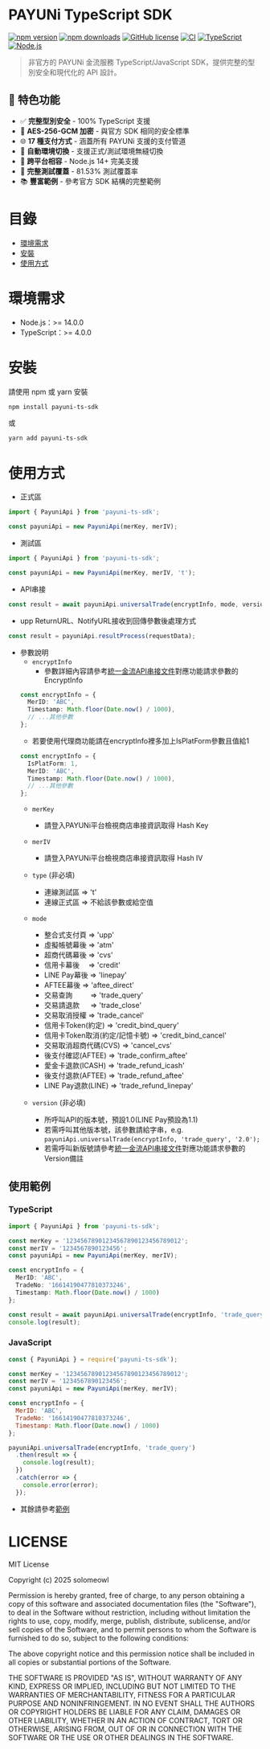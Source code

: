 # PAYUNi TypeScript SDK

[![npm version](https://badge.fury.io/js/payuni-ts-sdk.svg)](https://badge.fury.io/js/payuni-ts-sdk)
[![npm downloads](https://img.shields.io/npm/dm/payuni-ts-sdk.svg)](https://www.npmjs.com/package/payuni-ts-sdk)
[![GitHub license](https://img.shields.io/github/license/solomeowl/PAYUNi_TS_SDK.svg)](https://github.com/solomeowl/PAYUNi_TS_SDK/blob/main/LICENSE)
[![CI](https://github.com/solomeowl/PAYUNi_TS_SDK/actions/workflows/ci.yml/badge.svg)](https://github.com/solomeowl/PAYUNi_TS_SDK/actions/workflows/ci.yml)
[![TypeScript](https://img.shields.io/badge/TypeScript-Ready-blue.svg)](https://www.typescriptlang.org/)
[![Node.js](https://img.shields.io/node/v/payuni-ts-sdk.svg)](https://nodejs.org/)

> 非官方的 PAYUNi 金流服務 TypeScript/JavaScript SDK，提供完整的型別安全和現代化的 API 設計。

## 🚀 特色功能

- ✅ **完整型別安全** - 100% TypeScript 支援
- 🔐 **AES-256-GCM 加密** - 與官方 SDK 相同的安全標準  
- 🌐 **17 種支付方式** - 涵蓋所有 PAYUNi 支援的支付管道
- 🔄 **自動環境切換** - 支援正式/測試環境無縫切換
- 📱 **跨平台相容** - Node.js 14+ 完美支援
- 🧪 **完整測試覆蓋** - 81.53% 測試覆蓋率
- 📚 **豐富範例** - 參考官方 SDK 結構的完整範例

# 目錄
* [環境需求](#環境需求)
* [安裝](#安裝)
* [使用方式](#使用方式)

# 環境需求
* Node.js：>= 14.0.0
* TypeScript：>= 4.0.0

# 安裝
請使用 npm 或 yarn 安裝
```bash
npm install payuni-ts-sdk
```
或
```bash
yarn add payuni-ts-sdk
```

# 使用方式
* 正式區
```typescript
import { PayuniApi } from 'payuni-ts-sdk';

const payuniApi = new PayuniApi(merKey, merIV);
```
* 測試區
```typescript
import { PayuniApi } from 'payuni-ts-sdk';

const payuniApi = new PayuniApi(merKey, merIV, 't');
```
* API串接
```typescript
const result = await payuniApi.universalTrade(encryptInfo, mode, version);
```
* upp ReturnURL、NotifyURL接收到回傳參數後處理方式
```typescript
const result = payuniApi.resultProcess(requestData);
```
* 參數說明
  * `encryptInfo`
    * 參數詳細內容請參考[統一金流API串接文件](https://www.payuni.com.tw/docs/web/#/7/34)對應功能請求參數的EncryptInfo
  ```typescript
  const encryptInfo = {
    MerID: 'ABC',
    Timestamp: Math.floor(Date.now() / 1000),
    // ...其他參數
  };
  ```
  * 若要使用代理商功能請在encryptInfo裡多加上IsPlatForm參數且值給1
  ```typescript
  const encryptInfo = {
    IsPlatForm: 1,
    MerID: 'ABC',
    Timestamp: Math.floor(Date.now() / 1000),
    // ...其他參數
  };
  ```
  * `merKey`
    * 請登入PAYUNi平台檢視商店串接資訊取得 Hash Key
  * `merIV`
    * 請登入PAYUNi平台檢視商店串接資訊取得 Hash IV
  * `type` (非必填)
    * 連線測試區 => 't'
    * 連線正式區 => 不給該參數或給空值
  * `mode`
    * 整合式支付頁  => 'upp'
    * 虛擬帳號幕後  => 'atm'
    * 超商代碼幕後  => 'cvs'
    * 信用卡幕後　  => 'credit'
    * LINE Pay幕後 => 'linepay'
    * AFTEE幕後    => 'aftee_direct'
    * 交易查詢　 　 => 'trade_query'
    * 交易請退款 　 => 'trade_close'
    * 交易取消授權  => 'trade_cancel'
    * 信用卡Token(約定) => 'credit_bind_query'
    * 信用卡Token取消(約定/記憶卡號) => 'credit_bind_cancel'
    * 交易取消超商代碼(CVS) => 'cancel_cvs'
    * 後支付確認(AFTEE) => 'trade_confirm_aftee'
    * 愛金卡退款(ICASH) => 'trade_refund_icash'
    * 後支付退款(AFTEE) => 'trade_refund_aftee'
    * LINE Pay退款(LINE) => 'trade_refund_linepay'

  * `version` (非必填)
    * 所呼叫API的版本號，預設1.0(LINE Pay預設為1.1)
    * 若需呼叫其他版本號，該參數請給字串，e.g. `payuniApi.universalTrade(encryptInfo, 'trade_query', '2.0');`
    * 若需呼叫新版號請參考[統一金流API串接文件](https://www.payuni.com.tw/docs/web/#/7/34)對應功能請求參數的Version備註

## 使用範例

### TypeScript
```typescript
import { PayuniApi } from 'payuni-ts-sdk';

const merKey = '12345678901234567890123456789012';
const merIV = '1234567890123456';
const payuniApi = new PayuniApi(merKey, merIV);

const encryptInfo = {
  MerID: 'ABC',
  TradeNo: '16614190477810373246',
  Timestamp: Math.floor(Date.now() / 1000)
};

const result = await payuniApi.universalTrade(encryptInfo, 'trade_query');
console.log(result);
```

### JavaScript
```javascript
const { PayuniApi } = require('payuni-ts-sdk');

const merKey = '12345678901234567890123456789012';
const merIV = '1234567890123456';
const payuniApi = new PayuniApi(merKey, merIV);

const encryptInfo = {
  MerID: 'ABC',
  TradeNo: '16614190477810373246',
  Timestamp: Math.floor(Date.now() / 1000)
};

payuniApi.universalTrade(encryptInfo, 'trade_query')
  .then(result => {
    console.log(result);
  })
  .catch(error => {
    console.error(error);
  });
```

* 其餘請參考[範例](https://github.com/solomeowl/PAYUNi_TS_SDK/tree/main/examples)

# LICENSE
MIT License

Copyright (c) 2025 solomeowl

Permission is hereby granted, free of charge, to any person obtaining a copy
of this software and associated documentation files (the "Software"), to deal
in the Software without restriction, including without limitation the rights
to use, copy, modify, merge, publish, distribute, sublicense, and/or sell
copies of the Software, and to permit persons to whom the Software is
furnished to do so, subject to the following conditions:

The above copyright notice and this permission notice shall be included in all
copies or substantial portions of the Software.

THE SOFTWARE IS PROVIDED "AS IS", WITHOUT WARRANTY OF ANY KIND, EXPRESS OR
IMPLIED, INCLUDING BUT NOT LIMITED TO THE WARRANTIES OF MERCHANTABILITY,
FITNESS FOR A PARTICULAR PURPOSE AND NONINFRINGEMENT. IN NO EVENT SHALL THE
AUTHORS OR COPYRIGHT HOLDERS BE LIABLE FOR ANY CLAIM, DAMAGES OR OTHER
LIABILITY, WHETHER IN AN ACTION OF CONTRACT, TORT OR OTHERWISE, ARISING FROM,
OUT OF OR IN CONNECTION WITH THE SOFTWARE OR THE USE OR OTHER DEALINGS IN THE
SOFTWARE.